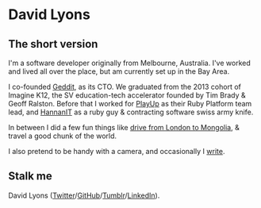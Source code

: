 
# David Lyons

## The short version

I'm a software developer originally from Melbourne, Australia. I've worked and lived all over the place, but am currently set up in the Bay Area.

I co-founded [Geddit](http://letsgeddit.com), as its CTO. We graduated from the 2013 cohort of Imagine K12, the SV education-tech accelerator founded by Tim Brady & Geoff Ralston. 
Before that I worked for [PlayUp](http://playup.com/) as their Ruby Platform team lead, and [HannanIT](http://www.lambdasoftware.com.au/) as a ruby guy & contracting software swiss army knife.

In between I did a few fun things like [drive from London to Mongolia](http://dalyons.github.io/where-is-dave/?use_cached=true), & travel a good chunk of the world.

I also pretend to be handy with a camera, and occasionally I [write](http://loadedfingers.tumblr.com/).

## Stalk me

David Lyons ([Twitter](http://twitter.com/loadedfingers)/[GitHub](http://github.com/dalyons)/[Tumblr](http://loadedfingers.tumblr.com)/[LinkedIn](http://www.linkedin.com/pub/david-lyons/24/740/56a/)).




